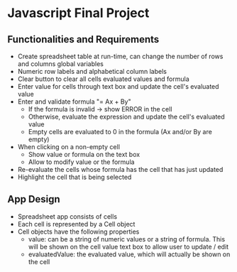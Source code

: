 # Javascript Final Project 

## Functionalities and Requirements
- Create spreadsheet table at run-time, can change the number of rows and columns global variables
- Numeric row labels and alphabetical column labels
- Clear button to clear all cells evaluated values and formula
- Enter value for cells through text box and update the cell's evaluated value
- Enter and validate formula "= Ax + By"
  - If the formula is invalid -> show ERROR in the cell
  - Otherwise, evaluate the expression and update the cell's evaluated value
  - Empty cells are evaluated to 0 in the formula (Ax and/or By are empty)
- When clicking on a non-empty cell
  - Show value or formula on the text box 
  - Allow to modify value or the formula
- Re-evaluate the cells whose formula has the cell that has just updated
- Highlight the cell that is being selected

## App Design
- Spreadsheet app consists of cells
- Each cell is represented by a Cell object
- Cell objects have the following properties
  - value: can be a string of numeric values or a string of formula. 
  This will be shown on the cell value text box to allow user to update / edit
  - evaluatedValue: the evaluated value, which will actually be shown on the cell

